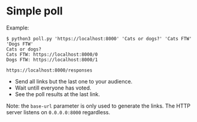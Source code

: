 # Simple poll

Example:

```
$ python3 poll.py 'https://localhost:8000' 'Cats or dogs?' 'Cats FTW' 'Dogs FTW'
Cats or dogs?
Cats FTW: https://localhost:8000/0
Dogs FTW: https://localhost:8000/1

https://localhost:8000/responses
```

* Send all links but the last one to your audience.
* Wait untill everyone has voted.
* See the poll results at the last link.

Note: the `base-url` parameter is only used to generate the links. The HTTP
server listens on `0.0.0.0:8000` regardless.
